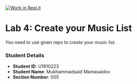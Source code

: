 [![Work in Repl.it](https://classroom.github.com/assets/work-in-replit-14baed9a392b3a25080506f3b7b6d57f295ec2978f6f33ec97e36a161684cbe9.svg)](https://classroom.github.com/online_ide?assignment_repo_id=4337798&assignment_repo_type=AssignmentRepo)
# Lab 4: Create your Music List

You need to use given repo to create your music list.

### Student Details

- **Student ID**: U1910223
- **Student Name**: Mukhammadsaid Mamasaidov
- **Section Number**: 005
